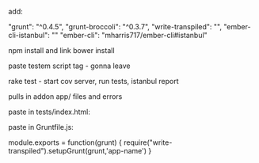 add:

"grunt": "^0.4.5",
"grunt-broccoli": "^0.3.7",
"write-transpiled": "",
"ember-cli-istanbul": ""
"ember-cli": "mharris717/ember-cli#istanbul"

npm install and link
bower install

<!-- paste the rakefile, gruntfile, coverage_server -->
<!-- paste in rakefile, gruntfile - can do without -->
paste testem script tag - gonna leave

<!-- hardcoded path in concat filter - fixed -->

<!--  add to brocfile - fixed -->

<!--  rake copy_lib_files -->

rake test - start cov server, run tests, istanbul report

<!-- node_modules/ember-cli/lib/broccoli/ember-app.js
node_modules/ember-cli/node_modules/broccoli-es6-concatenator/index.js -->

<!-- addon in write-transpiled - fixed -->
<!-- hardcoded addon name in cli-istanbul - fixed -->
pulls in addon app/ files and errors

paste in tests/index.html:

<script>
  Testem.on('all-test-results', function(results){
    console.log("Inside all-test-results");
    var xhr = new XMLHttpRequest()
    xhr.open('POST', 'http://localhost:7358/')
    xhr.send(JSON.stringify(window.__coverage__))
    //xhr.send(JSON.stringify(window.coverage))
    console.log("end all-test-results");
  })
  </script>

paste in Gruntfile.js:

module.exports = function(grunt) {
  require("write-transpiled").setupGrunt(grunt,'app-name')
}